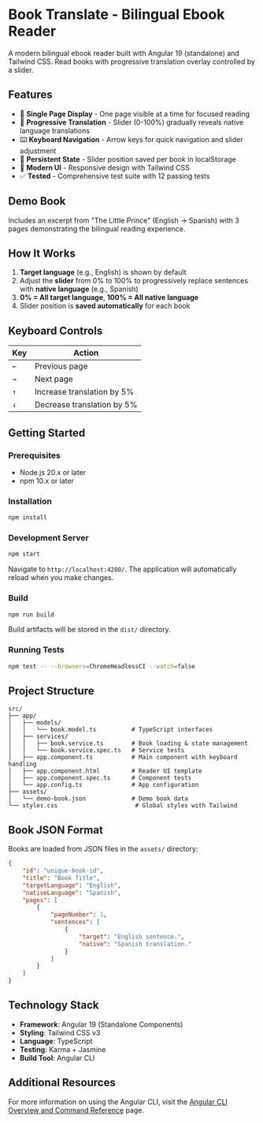 # Book Translate - Bilingual Ebook Reader

A modern bilingual ebook reader built with Angular 19 (standalone) and Tailwind CSS. Read books with progressive translation overlay controlled by a slider.

## Features

-   📖 **Single Page Display** - One page visible at a time for focused reading
-   🔄 **Progressive Translation** - Slider (0-100%) gradually reveals native language translations
-   ⌨️ **Keyboard Navigation** - Arrow keys for quick navigation and slider adjustment
-   💾 **Persistent State** - Slider position saved per book in localStorage
-   🎨 **Modern UI** - Responsive design with Tailwind CSS
-   ✅ **Tested** - Comprehensive test suite with 12 passing tests

## Demo Book

Includes an excerpt from "The Little Prince" (English → Spanish) with 3 pages demonstrating the bilingual reading experience.

## How It Works

1. **Target language** (e.g., English) is shown by default
2. Adjust the **slider** from 0% to 100% to progressively replace sentences with **native language** (e.g., Spanish)
3. **0% = All target language**, **100% = All native language**
4. Slider position is **saved automatically** for each book

## Keyboard Controls

| Key | Action                     |
| --- | -------------------------- |
| `←` | Previous page              |
| `→` | Next page                  |
| `↑` | Increase translation by 5% |
| `↓` | Decrease translation by 5% |

## Getting Started

### Prerequisites

-   Node.js 20.x or later
-   npm 10.x or later

### Installation

```bash
npm install
```

### Development Server

```bash
npm start
```

Navigate to `http://localhost:4200/`. The application will automatically reload when you make changes.

### Build

```bash
npm run build
```

Build artifacts will be stored in the `dist/` directory.

### Running Tests

```bash
npm test -- --browsers=ChromeHeadlessCI --watch=false
```

## Project Structure

```
src/
├── app/
│   ├── models/
│   │   └── book.model.ts          # TypeScript interfaces
│   ├── services/
│   │   ├── book.service.ts        # Book loading & state management
│   │   └── book.service.spec.ts   # Service tests
│   ├── app.component.ts           # Main component with keyboard handling
│   ├── app.component.html         # Reader UI template
│   ├── app.component.spec.ts      # Component tests
│   └── app.config.ts              # App configuration
├── assets/
│   └── demo-book.json             # Demo book data
└── styles.css                      # Global styles with Tailwind
```

## Book JSON Format

Books are loaded from JSON files in the `assets/` directory:

```json
{
    "id": "unique-book-id",
    "title": "Book Title",
    "targetLanguage": "English",
    "nativeLanguage": "Spanish",
    "pages": [
        {
            "pageNumber": 1,
            "sentences": [
                {
                    "target": "English sentence.",
                    "native": "Spanish translation."
                }
            ]
        }
    ]
}
```

## Technology Stack

-   **Framework**: Angular 19 (Standalone Components)
-   **Styling**: Tailwind CSS v3
-   **Language**: TypeScript
-   **Testing**: Karma + Jasmine
-   **Build Tool**: Angular CLI

## Additional Resources

For more information on using the Angular CLI, visit the [Angular CLI Overview and Command Reference](https://angular.dev/tools/cli) page.
